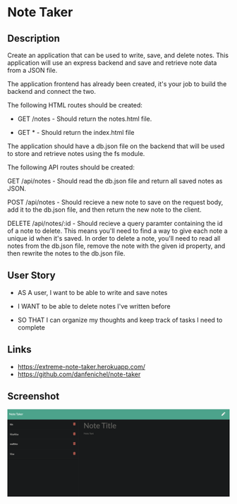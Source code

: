 # Note Taker

## Description

Create an application that can be used to write, save, and delete notes. This application will use an express backend and save and retrieve note data from a JSON file.

The application frontend has already been created, it's your job to build the backend and connect the two.

The following HTML routes should be created:

* GET /notes - Should return the notes.html file.

* GET * - Should return the index.html file

The application should have a db.json file on the backend that will be used to store and retrieve notes using the fs module.

The following API routes should be created:

GET /api/notes - Should read the db.json file and return all saved notes as JSON.

POST /api/notes - Should recieve a new note to save on the request body, add it to the db.json file, and then return the new note to the client.

DELETE /api/notes/:id - Should recieve a query paramter containing the id of a note to delete. This means you'll need to find a way to give each note a unique id when it's saved. In order to delete a note, you'll need to read all notes from the db.json file, remove the note with the given id property, and then rewrite the notes to the db.json file.

## User Story

* AS A user, I want to be able to write and save notes

* I WANT to be able to delete notes I've written before

* SO THAT I can organize my thoughts and keep track of tasks I need to complete

## Links

* https://extreme-note-taker.herokuapp.com/
* https://github.com/danfenichel/note-taker

## Screenshot

![note-taker](screenshot.png)